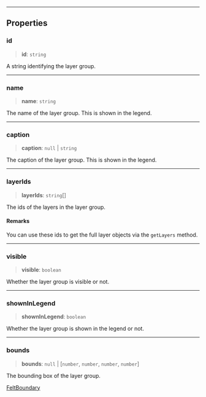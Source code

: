 ***

## Properties

### id

> **id**: `string`

A string identifying the layer group.

***

### name

> **name**: `string`

The name of the layer group. This is shown in the legend.

***

### caption

> **caption**: `null` | `string`

The caption of the layer group. This is shown in the legend.

***

### layerIds

> **layerIds**: `string`\[]

The ids of the layers in the layer group.

#### Remarks

You can use these ids to get the full layer objects via the `getLayers` method.

***

### visible

> **visible**: `boolean`

Whether the layer group is visible or not.

***

### shownInLegend

> **shownInLegend**: `boolean`

Whether the layer group is shown in the legend or not.

***

### bounds

> **bounds**: `null` | \[`number`, `number`, `number`, `number`]

The bounding box of the layer group.

[FeltBoundary](../Shared/FeltBoundary.md)
